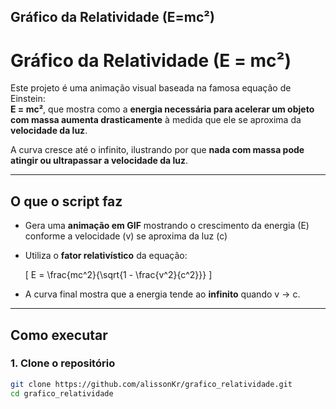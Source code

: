 ﻿## Gráfico da Relatividade (E=mc²)
# Gráfico da Relatividade (E = mc²)

Este projeto é uma animação visual baseada na famosa equação de Einstein:  
**E = mc²**, que mostra como a **energia necessária para acelerar um objeto com massa aumenta drasticamente** à medida que ele se aproxima da **velocidade da luz**.

A curva cresce até o infinito, ilustrando por que **nada com massa pode atingir ou ultrapassar a velocidade da luz**.

---

## O que o script faz

- Gera uma **animação em GIF** mostrando o crescimento da energia (E) conforme a velocidade (v) se aproxima da luz (c)
- Utiliza o **fator relativístico** da equação:

  \[
  E = \frac{mc^2}{\sqrt{1 - \frac{v^2}{c^2}}}
  \]

- A curva final mostra que a energia tende ao **infinito** quando v → c.

---

## Como executar

### 1. Clone o repositório

```bash
git clone https://github.com/alissonKr/grafico_relatividade.git
cd grafico_relatividade
